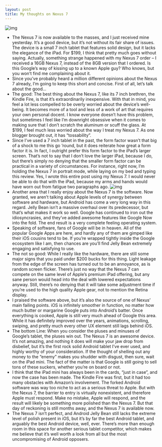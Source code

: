 ```yaml
---
layout: post
title: My thoughts on Nexus 7
---
```

![img](http://media.idownloadblog.com/wp-content/uploads/2012/07/Nexus-7.jpeg)
* The Nexus 7 is now available to the masses, and I just received mine yesterday. It’s a good device, but it’s not without its fair share of issues. The device is a small 7 inch tablet that features solid design, but it lacks the elegance of the iPad. For $199, I think that pretty much goes without saying. Actually, something strange happened with my Nexus 7 order – I received a 16GB Nexus 7, instead of the 8GB version that I ordered. Is this Google’s way of kissing up to a known Apple guy? Who knows, but you won’t find me complaining about it.
* Since you’ve probably heard a million different opinions about the Nexus 7 already, I’m going to keep this short and concise. First of all, let’s talk about the good…
* The good: The best thing about the Nexus 7, like its 7 inch brethren, the Kindle Fire, is that it’s extraordinarily inexpensive. With that in mind, you feel a lot less compelled to be overly worried about the device’s well-being. It becomes more of a tool and less of a work of art that requires your own personal docent. I know everyone doesn’t have this problem, but sometimes I feel like I’m downright obsessive when it comes to making sure that I don’t scratch the aluminum or scuff the glass. At $199, I feel much less worried about the way I treat my Nexus 7. As one blogger brought out, it has “tossability”.
* Since I’ve used a 7 inch tablet in the past, the form factor wasn’t that big of a shock to me this go ’round, but it does reiterate how great a form factor it is. In fact, I outright prefer this form factor to the iPad’s larger screen. That’s not to say that I don’t love the larger iPad, because I do, but there’s simply no denying that the smaller form factor can be practical in a variety of circumstances. For instance, right now, I’m holding the Nexus 7 in portrait mode, while laying on my bed and typing this review. Yes, I wrote this entire post using my Nexus 7. I would never be able to do that with the iPad, because my arms and hands would have worn out from fatigue two paragraphs ago.
![img](http://media.idownloadblog.com/wp-content/uploads/2012/07/jelly-bean.jpeg)
* Another area that I really enjoy about the Nexus 7 is the software. Now granted, we aren’t talking about Apple levels of synergy between software and hardware, but Android has come a very long way in this regard. Jelly Bean isn’t a massive overhaul over its predecessor, but that’s what makes it work so well. Google has continued to iron out the idiosyncrasies, and they’ve added awesome features like Google Now into the fold. The end result is a very complete feeling operating system.
* Speaking of software, fans of Google will be in heaven. All of the popular Google Apps are here, and hardly any of them are gimped like their iOS cousins tend to be. If you’re wrapped tightly inside the Google ecosystem like I am, then chances are you’ll find Jelly Bean extremely engaging and satisfying to use.
* The not so good: While I really like the hardware, there are still some major signs that you paid under $200 bucks for this thing. Light leakage from the edge of the screen has turned out to be an annoyance, as is random screen flicker. There’s just no way that the Nexus 7 can compete on the same level of Apple’s premium iPad offering, but any sane person would head into the deal with lowered expectations anyway. Still, there’s no denying that it will take some adjustment time if you’re used to the high quality Apple gear, not to mention the Retina display.
* I praised the software above, but it’s also the source of one of Nexus’ main failing points. iOS is infinitely smoother in function, no matter how much butter or margarine Google puts into Android’s batter. Once everything is cooked, Apple is still very much ahead of Google this area. While it has definitely improved over the years, animations, scrolling, swiping, and pretty much every other UX element still lags behind iOS.
* The bottom Line: When you consider the pluses and minuses of Google’s tablet, the pluses win out. The Nexus 7 is an awesome device. It’s not amazing, and nothing it does will make your jaw drop from disbelief, but it’s the first rock solid Android tablet I’ve ever used, and highly worthy of your consideration. If the thought of shelling out any money to the “enemy” makes you shudder with disgust, then sure, wait on the iPad mini. The fact of the matter is that Google is still going to sell tons of these suckers, whether you’re on board or not.
* I think that the iPad mini has always been in the cards, “just in case”, and now the case has been made. The Kindle Fire was first, but it had too many obstacles with Amazon’s involvement. The forked Android software was way too niche to act as a serious threat to Apple. But with the Nexus 7, the barrier to entry is virtually nonexistent, and therefore Apple must respond. Make no mistake, Apple will respond, and the result will likely be something more polished than the Nexus 7. But that day of reckoning is still months away, and the Nexus 7 is available now.
* The Nexus 7 isn’t perfect, and Android Jelly Bean still lacks the extreme level of polish present in iOS, but it’s by far the best Android tablet, and arguably the best Android device, well, ever. There’s more than enough room in this space for another serious tablet competitor, which makes me believe that it’s well worth a look from all but the most uncompromising of Android opposers.

